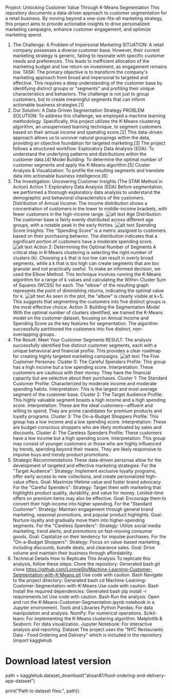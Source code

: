 Project: Unlocking Customer Value Through K-Means Segmentation
This repository documents a data-driven approach to customer segmentation for a retail business. By moving beyond a one-size-fits-all marketing strategy, this project aims to provide actionable insights to drive personalized marketing campaigns, enhance customer engagement, and optimize marketing spend.
1. The Challenge: A Problem of Impersonal Marketing
SITUATION: A retail company possesses a diverse customer base. However, their current marketing strategy is generic, failing to resonate with specific customer needs and preferences. This leads to inefficient allocation of the marketing budget and low return on investment, as engagement remains low.
TASK: The primary objective is to transform the company's marketing approach from broad and impersonal to targeted and effective. This requires a deep understanding of the customer base by identifying distinct groups or "segments" and profiling their unique characteristics and behaviors. The challenge is not just to group customers, but to create meaningful segments that can inform actionable business strategies.[1]
2. Our Solution: A Data-Driven Segmentation Strategy
PROBLEM SOLUTION: To address this challenge, we employed a machine learning methodology. Specifically, this project utilizes the K-Means clustering algorithm, an unsupervised learning technique, to segment customers based on their annual income and spending score.[2] This data-driven approach allows us to uncover natural groupings within the data, providing an objective foundation for targeted marketing.[3]
The project follows a structured workflow:
Exploratory Data Analysis (EDA): To understand the underlying patterns and distributions within the customer data.[4]
Model Building: To determine the optimal number of customer segments and apply the K-Means algorithm.[5]
Cluster Analysis & Visualization: To profile the resulting segments and translate data into actionable business intelligence.[6]
3. The Investigation: Uncovering Customer Insights (The STAR Method in Action)
Action 1: Exploratory Data Analysis (EDA)
Before segmentation, we performed a thorough exploratory data analysis to understand the demographic and behavioral characteristics of the customers.
Distribution of Annual Income:
The income distribution shows a concentration of customers in the lower to middle-income brackets, with fewer customers in the high-income range.
![alt text](https://raw.githubusercontent.com/LonnieSly/Machine-Learning-Customer-Segmentation-with-K-Means/main/Annual%20Income%20(k%24).png)
Age Distribution:
The customer base is fairly evenly distributed across different age groups, with a notable peak in the early thirties.
![alt text](https://raw.githubusercontent.com/LonnieSly/Machine-Learning-Customer-Segmentation-with-K-Means/main/Age.png)
Spending Score Insights:
The "Spending Score" is a metric assigned to customers based on their purchasing behavior. The distribution indicates that a significant portion of customers have a moderate spending score.
![alt text](https://raw.githubusercontent.com/LonnieSly/Machine-Learning-Customer-Segmentation-with-K-Means/main/Spending%20Score%20(1-100).png)
Action 2: Determining the Optimal Number of Segments
A critical step in K-Means clustering is selecting the right number of clusters (k). Choosing a k that is too low can result in overly broad segments, while a k that is too high can create segments that are too granular and not practically useful.
To make an informed decision, we used the Elbow Method. This technique involves running the K-Means algorithm for a range of k values and calculating the Within-Cluster Sum of Squares (WCSS) for each. The "elbow" of the resulting graph represents the point of diminishing returns, indicating the optimal value for k.
![alt text](https://raw.githubusercontent.com/LonnieSly/Machine-Learning-Customer-Segmentation-with-K-Means/main/The%20Elbow%20Method.png)
As seen in the plot, the "elbow" is clearly visible at k=5. This suggests that segmenting the customers into five distinct groups is the most effective choice.
Action 3: Building the Segmentation Model
With the optimal number of clusters identified, we trained the K-Means model on the customer dataset, focusing on Annual Income and Spending Score as the key features for segmentation. The algorithm successfully partitioned the customers into five distinct, non-overlapping groups.
4. The Result: Meet Your Customer Segments
RESULT: The analysis successfully identified five distinct customer segments, each with a unique behavioral and financial profile. This provides a clear roadmap for creating highly targeted marketing campaigns.
![alt text](https://raw.githubusercontent.com/LonnieSly/Machine-Learning-Customer-Segmentation-with-K-Means/main/Clusters%20of%20customers.png)
The Five Customer Personas:
Cluster 0: The Careful Spenders
Profile: This group has a high income but a low spending score.
Interpretation: These customers are cautious with their money. They have the financial capacity but are selective about their purchases.
Cluster 1: The Standard Customer
Profile: Characterized by moderate income and moderate spending habits.
Interpretation: This is the largest and most average segment of the customer base.
Cluster 2: The Target Audience
Profile: This highly valuable segment boasts a high income and a high spending score.
Interpretation: These are the ideal customers—affluent and willing to spend. They are prime candidates for premium products and loyalty programs.
Cluster 3: The On-a-Budget Shoppers
Profile: This group has a low income and a low spending score.
Interpretation: These are budget-conscious shoppers who are likely motivated by sales and discounts.
Cluster 4: The Careless Spenders
Profile: These customers have a low income but a high spending score.
Interpretation: This group may consist of younger customers or those who are highly influenced by trends, spending beyond their means. They are likely responsive to impulse buys and trendy product promotions.
5. Strategic Recommendations
These data-driven personas allow for the development of targeted and effective marketing strategies:
For the "Target Audience":
Strategy: Implement exclusive loyalty programs, offer early access to new collections, and create personalized high-value offers.
Goal: Maximize lifetime value and foster brand advocacy.
For the "Careful Spenders":
Strategy: Target them with marketing that highlights product quality, durability, and value for money. Limited-time offers on premium items may also be effective.
Goal: Encourage them to convert their high income into higher spending.
For the "Standard Customer":
Strategy: Maintain engagement through general brand marketing, seasonal promotions, and popular product highlights.
Goal: Nurture loyalty and gradually move them into higher-spending segments.
For the "Careless Spenders":
Strategy: Utilize social media marketing, trend alerts, and promotions on fast-moving consumer goods.
Goal: Capitalize on their tendency for impulse purchases.
For the "On-a-Budget Shoppers":
Strategy: Focus on value-based marketing, including discounts, bundle deals, and clearance sales.
Goal: Drive volume and maintain their business through affordability.
6. Technical Details
How to Replicate This Analysis
To replicate this analysis, follow these steps:
Clone the repository:
Generated bash
git clone https://github.com/LonnieSly/Machine-Learning-Customer-Segmentation-with-K-Means.git
Use code with caution.
Bash
Navigate to the project directory:
Generated bash
cd Machine-Learning-Customer-Segmentation-with-K-Means
Use code with caution.
Bash
Install the required dependencies:
Generated bash
pip install -r requirements.txt
Use code with caution.
Bash
Run the analysis:
Open and run the K-Means-Customer-Segmentation.ipynb notebook in a Jupyter environment.
Tools and Libraries
Python
Pandas: For data manipulation and analysis.
NumPy: For numerical operations.
Scikit-learn: For implementing the K-Means clustering algorithm.
Matplotlib & Seaborn: For data visualization.
Jupyter Notebook: For interactive analysis and reporting.
Dataset
The project uses the "NYC Restaurants Data - Food Ordering and Delivery" which is included in the repository (import kagglehub

# Download latest version
path = kagglehub.dataset_download("ahsan81/food-ordering-and-delivery-app-dataset")

print("Path to dataset files:", path)).
